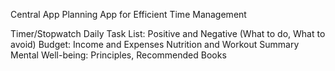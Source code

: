 Central App Planning
App for Efficient Time Management

Timer/Stopwatch
Daily Task List: Positive and Negative (What to do, What to avoid)
Budget: Income and Expenses
Nutrition and Workout Summary
Mental Well-being: Principles, Recommended Books
